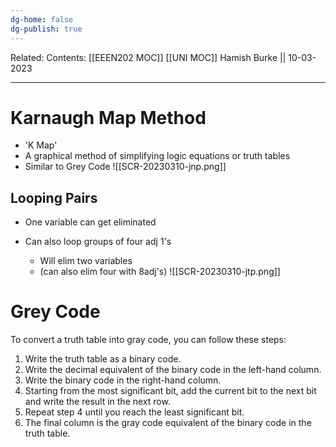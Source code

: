```yaml
---
dg-home: false
dg-publish: true
---
```

Related: 
Contents: [[EEEN202 MOC]]
[[UNI MOC]]
Hamish Burke || 10-03-2023
***

# Karnaugh Map Method

- 'K Map'
- A graphical method of simplifying logic equations or truth tables
- Similar to Grey Code
![[SCR-20230310-jnp.png]]

## Looping Pairs

- One variable can get eliminated
 
- Can also loop groups of four adj 1's
	- Will elim two variables
	- (can also elim four with 8adj's)
![[SCR-20230310-jtp.png]]

# Grey Code

To convert a truth table into gray code, you can follow these steps:
1. Write the truth table as a binary code.
2. Write the decimal equivalent of the binary code in the left-hand column.
3. Write the binary code in the right-hand column.
4. Starting from the most significant bit, add the current bit to the next bit and write the result in the next row.
5. Repeat step 4 until you reach the least significant bit.
6. The final column is the gray code equivalent of the binary code in the truth table.


